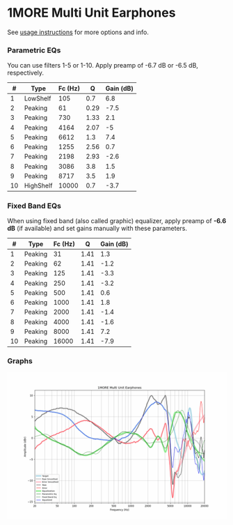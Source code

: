 # 1MORE Multi Unit Earphones
See [usage instructions](https://github.com/jaakkopasanen/AutoEq#usage) for more options and info.

### Parametric EQs
You can use filters 1-5 or 1-10. Apply preamp of -6.7 dB or -6.5 dB, respectively.

|   # | Type      |   Fc (Hz) |    Q |   Gain (dB) |
|-----|-----------|-----------|------|-------------|
|   1 | LowShelf  |       105 | 0.7  |         6.8 |
|   2 | Peaking   |        61 | 0.29 |        -7.5 |
|   3 | Peaking   |       730 | 1.33 |         2.1 |
|   4 | Peaking   |      4164 | 2.07 |        -5   |
|   5 | Peaking   |      6612 | 1.3  |         7.4 |
|   6 | Peaking   |      1255 | 2.56 |         0.7 |
|   7 | Peaking   |      2198 | 2.93 |        -2.6 |
|   8 | Peaking   |      3086 | 3.8  |         1.5 |
|   9 | Peaking   |      8717 | 3.5  |         1.9 |
|  10 | HighShelf |     10000 | 0.7  |        -3.7 |

### Fixed Band EQs
When using fixed band (also called graphic) equalizer, apply preamp of **-6.6 dB** (if available) and set gains manually with these parameters.

|   # | Type    |   Fc (Hz) |    Q |   Gain (dB) |
|-----|---------|-----------|------|-------------|
|   1 | Peaking |        31 | 1.41 |         1.3 |
|   2 | Peaking |        62 | 1.41 |        -1.2 |
|   3 | Peaking |       125 | 1.41 |        -3.3 |
|   4 | Peaking |       250 | 1.41 |        -3.2 |
|   5 | Peaking |       500 | 1.41 |         0.6 |
|   6 | Peaking |      1000 | 1.41 |         1.8 |
|   7 | Peaking |      2000 | 1.41 |        -1.4 |
|   8 | Peaking |      4000 | 1.41 |        -1.6 |
|   9 | Peaking |      8000 | 1.41 |         7.2 |
|  10 | Peaking |     16000 | 1.41 |        -7.9 |

### Graphs
![](./1MORE%20Multi%20Unit%20Earphones.png)
